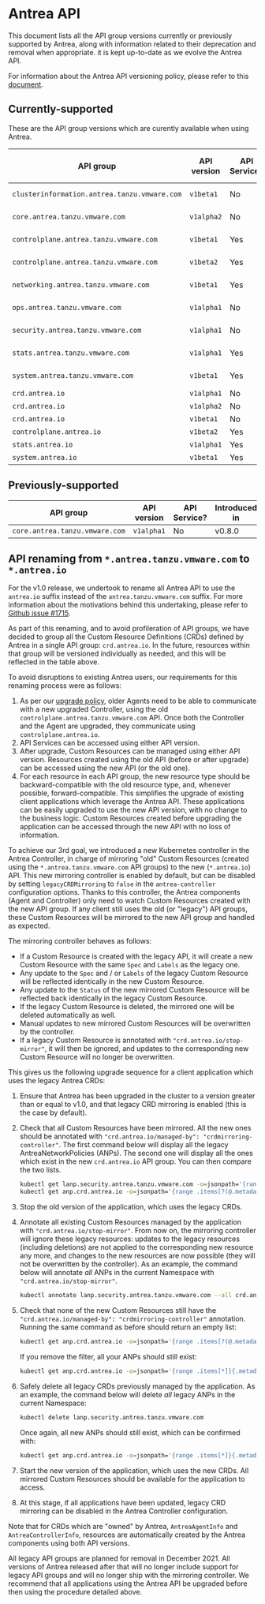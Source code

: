 # Antrea API

This document lists all the API group versions currently or previously supported
by Antrea, along with information related to their deprecation and removal when
appropriate. it is kept up-to-date as we evolve the Antrea API.

For information about the Antrea API versioning policy, please refer to this
[document](versioning.md).

## Currently-supported

These are the API group versions which are curently available when using Antrea.

| API group | API version | API Service? | Introduced in | Deprecated in / Planned Deprecation | Planned Removal |
|---|---|---|---|---|---|
| `clusterinformation.antrea.tanzu.vmware.com` | `v1beta1` | No | v0.3.0 | v1.0.0 | Dec 2021 |
| `core.antrea.tanzu.vmware.com` | `v1alpha2` | No | v0.11.0 | v1.0.0 | Dec 2021 |
| `controlplane.antrea.tanzu.vmware.com` | `v1beta1` | Yes | v0.10.0 | v0.11.0 | Aug 2021 |
| `controlplane.antrea.tanzu.vmware.com` | `v1beta2` | Yes | v0.11.0 | v1.0.0 | Dec 2021 |
| `networking.antrea.tanzu.vmware.com` | `v1beta1` | Yes | v0.3.0 | v0.10.0 | Jun 2021 |
| `ops.antrea.tanzu.vmware.com` | `v1alpha1` | No | v0.8.0 | v1.0.0 | Dec 2021 |
| `security.antrea.tanzu.vmware.com` | `v1alpha1` | No | v0.8.0 | v1.0.0 | Dec 2021 |
| `stats.antrea.tanzu.vmware.com` | `v1alpha1` | Yes | v0.10.0 | v1.0.0 | Dec 2021 |
| `system.antrea.tanzu.vmware.com` | `v1beta1` | Yes | v0.5.0 | v1.0.0 | Dec 2021 |
| `crd.antrea.io` | `v1alpha1` | No | v1.0.0 | N/A | N/A |
| `crd.antrea.io` | `v1alpha2` | No | v1.0.0 | N/A | N/A |
| `crd.antrea.io` | `v1beta1` | No | v1.0.0 | N/A | N/A |
| `controlplane.antrea.io` | `v1beta2` | Yes | v1.0.0 | N/A | N/A |
| `stats.antrea.io` | `v1alpha1` | Yes | v1.0.0 | N/A | N/A |
| `system.antrea.io` | `v1beta1` | Yes | v1.0.0 | N/A | N/A |

## Previously-supported

| API group | API version | API Service? | Introduced in | Deprecated in | Removed in |
|---|---|---|---|---|---|
| `core.antrea.tanzu.vmware.com` | `v1alpha1` | No | v0.8.0 | v0.11.0 | v0.11.0 |

## API renaming from `*.antrea.tanzu.vmware.com` to `*.antrea.io`

For the v1.0 release, we undertook to rename all Antrea API to use the
`antrea.io` suffix instead of the `antrea.tanzu.vmware.com` suffix. For more
information about the motivations behind this undertaking, please refer to
[Github issue #1715](https://github.com/vmware-tanzu/antrea/issues/1715).

As part of this renaming, and to avoid profileration of API groups, we have
decided to group all the Custom Resource Definitions (CRDs) defined by Antrea in
a single API group: `crd.antrea.io`. In the future, resources within that group
will be versioned individually as needed, and this will be reflected in the
table above.

To avoid disruptions to existing Antrea users, our requirements for this
renaming process were as follows:

1. As per our [upgrade
   policy](versioning.md#antrea-upgrade-and-supported-version-skew), older
   Agents need to be able to communicate with a new upgraded Controller, using
   the old `controlplane.antrea.tanzu.vmware.com` API. Once both the Controller
   and the Agent are upgraded, they communicate using `controlplane.antrea.io`.
2. API Services can be accessed using either API version.
3. After upgrade, Custom Resources can be managed using either API
   version. Resources created using the old API (before or after upgrade) can be
   accessed using the new API (or the old one).
4. For each resource in each API group, the new resource type should be
   backward-compatible with the old resource type, and, whenever possible,
   forward-compatible. This simplifies the upgrade of existing client
   applications which leverage the Antrea API. These applications can be easily
   upgraded to use the new API version, with no change to the business
   logic. Custom Resources created before upgrading the application can be
   accessed through the new API with no loss of information.

To achieve our 3rd goal, we introduced a new Kubernetes controller in the Antrea
Controller, in charge of mirroring "old" Custom Resources (created using the
`*.antrea.tanzu.vmware.com` API groups) to the new (`*.antrea.io`) API. This new
mirroring controller is enabled by default, but can be disabled by setting
`legacyCRDMirroring` to `false` in the `antrea-controller` configuration
options. Thanks to this controller, the Antrea components (Agent and Controller)
only need to watch Custom Resources created with the new API group. If any
client still uses the old (or "legacy") API groups, these Custom Resources will
be mirrored to the new API group and handled as expected.

The mirroring controller behaves as follows:

* If a Custom Resource is created with the legacy API, it will create a new
  Custom Resource with the same `Spec` and `Labels` as the legacy one.
* Any update to the `Spec` and / or `Labels` of the legacy Custom Resource will
  be reflected identically in the new Custom Resource.
* Any update to the `Status` of the new mirrored Custom Resource will be
  reflected back identically in the legacy Custom Resource.
* If the legacy Custom Resource is deleted, the mirrored one will be deleted
  automatically as well.
* Manual updates to new mirrored Custom Resources will be overwritten by the
  controller.
* If a legacy Custom Resource is annotated with `"crd.antrea.io/stop-mirror"`,
  it will then be ignored, and updates to the corresponding new Custom
  Resource will no longer be overwritten.

This gives us the following upgrade sequence for a client application which uses
the legacy Antrea CRDs:

1. Ensure that Antrea has been upgraded in the cluster to a version greater than
   or equal to v1.0, and that legacy CRD mirroring is enabled (this is the case
   by default).

2. Check that all Custom Resources have been mirrored. All the new ones should
   be annotated with `"crd.antrea.io/managed-by":
   "crdmirroring-controller"`. The first command below will display all the
   legacy AntreaNetworkPolicies (ANPs). The second one will display all the ones
   which exist in the new `crd.antrea.io` API group. You can then compare the
   two lists.

   ```bash
   kubectl get lanp.security.antrea.tanzu.vmware.com -o=jsonpath='{range .items[*]}{.metadata.name}{"\n"}{end}'
   kubectl get anp.crd.antrea.io -o=jsonpath='{range .items[?(@.metadata.annotations.crd\.antrea\.io/managed-by=="crdmirroring-controller")]}{.metadata.name}{"\n"}{end}'
   ```

3. Stop the old version of the application, which uses the legacy CRDs.

4. Annotate all existing Custom Resources managed by the application with
   `"crd.antrea.io/stop-mirror"`. From now on, the mirroring controller will
   ignore these legacy resources: updates to the legacy resources (including
   deletions) are not applied to the corresponding new resource any more, and
   changes to the new resources are now possible (they will not be overwritten
   by the controller). As an example, the command below will annotate *all* ANPs
   in the current Namespace with `"crd.antrea.io/stop-mirror"`.

   ```bash
   kubectl annotate lanp.security.antrea.tanzu.vmware.com --all crd.antrea.io/stop-mirror=''
   ```

5. Check that none of the new Custom Resources still have the
   `"crd.antrea.io/managed-by": "crdmirroring-controller"` annotation. Running
   the same command as before should return an empty list:

   ```bash
   kubectl get anp.crd.antrea.io -o=jsonpath='{range .items[?(@.metadata.annotations.crd\.antrea\.io/managed-by=="crdmirroring-controller")]}{.metadata.name}{"\n"}{end}'
   ```

   If you remove the filter, all your ANPs should still exist:

   ```bash
   kubectl get anp.crd.antrea.io -o=jsonpath='{range .items[*]}{.metadata.name}{"\n"}{end}'
   ```

6. Safely delete all legacy CRDs previously managed by the application. As an
   example, the command below will delete *all* legacy ANPs in the current
   Namespace:

   ```bash
   kubectl delete lanp.security.antrea.tanzu.vmware.com
   ```

   Once again, all new ANPs should still exist, which can be confirmed with:

   ```bash
   kubectl get anp.crd.antrea.io -o=jsonpath='{range .items[*]}{.metadata.name}{"\n"}{end}'
   ```

7. Start the new version of the application, which uses the new CRDs. All
   mirrored Custom Resources should be available for the application to access.

8. At this stage, if all applications have been updated, legacy CRD mirroring
   can be disabled in the Antrea Controller configuration.

Note that for CRDs which are "owned" by Antrea, `AntreaAgentInfo` and
`AntreaControllerInfo`, resources are automatically created by the Antrea
components using both API versions.

All legacy API groups are planned for removal in December 2021. All versions of
Antrea released after that will no longer include support for legacy API groups
and will no longer ship with the mirroring controller. We recommend that all
applications using the Antrea API be upgraded before then using the procedure
detailed above.
